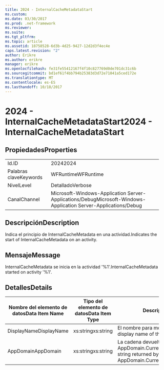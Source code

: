 ```yaml
---
title: 2024 - InternalCacheMetadataStart
ms.custom: 
ms.date: 03/30/2017
ms.prod: .net-framework
ms.reviewer: 
ms.suite: 
ms.tgt_pltfrm: 
ms.topic: article
ms.assetid: 18758528-6d3b-4d25-9427-12d2d3f4ec4e
caps.latest.revision: "2"
author: Erikre
ms.author: erikre
manager: erikre
ms.openlocfilehash: fe31fe55412167f4f10c827769d0de701dc31c6b
ms.sourcegitcommit: bd1ef61f4bb794b25383d3d72e71041a5ced172e
ms.translationtype: MT
ms.contentlocale: es-ES
ms.lasthandoff: 10/18/2017
---
```

# <a name="2024---internalcachemetadatastart"></a><span data-ttu-id="73d48-102">2024 - InternalCacheMetadataStart</span><span class="sxs-lookup"><span data-stu-id="73d48-102">2024 - InternalCacheMetadataStart</span></span>
## <a name="properties"></a><span data-ttu-id="73d48-103">Propiedades</span><span class="sxs-lookup"><span data-stu-id="73d48-103">Properties</span></span>  
  
|||  
|-|-|  
|<span data-ttu-id="73d48-104">Id.</span><span class="sxs-lookup"><span data-stu-id="73d48-104">ID</span></span>|<span data-ttu-id="73d48-105">2024</span><span class="sxs-lookup"><span data-stu-id="73d48-105">2024</span></span>|  
|<span data-ttu-id="73d48-106">Palabras clave</span><span class="sxs-lookup"><span data-stu-id="73d48-106">Keywords</span></span>|<span data-ttu-id="73d48-107">WFRuntime</span><span class="sxs-lookup"><span data-stu-id="73d48-107">WFRuntime</span></span>|  
|<span data-ttu-id="73d48-108">Nivel</span><span class="sxs-lookup"><span data-stu-id="73d48-108">Level</span></span>|<span data-ttu-id="73d48-109">Detallado</span><span class="sxs-lookup"><span data-stu-id="73d48-109">Verbose</span></span>|  
|<span data-ttu-id="73d48-110">Canal</span><span class="sxs-lookup"><span data-stu-id="73d48-110">Channel</span></span>|<span data-ttu-id="73d48-111">Microsoft-Windows-Application Server-Applications/Debug</span><span class="sxs-lookup"><span data-stu-id="73d48-111">Microsoft-Windows-Application Server-Applications/Debug</span></span>|  
  
## <a name="description"></a><span data-ttu-id="73d48-112">Descripción</span><span class="sxs-lookup"><span data-stu-id="73d48-112">Description</span></span>  
 <span data-ttu-id="73d48-113">Indica el principio de InternalCacheMetadata en una actividad.</span><span class="sxs-lookup"><span data-stu-id="73d48-113">Indicates the start of InternalCacheMetadata on an activity.</span></span>  
  
## <a name="message"></a><span data-ttu-id="73d48-114">Mensaje</span><span class="sxs-lookup"><span data-stu-id="73d48-114">Message</span></span>  
 <span data-ttu-id="73d48-115">InternalCacheMetadata se inicia en la actividad '%1'.</span><span class="sxs-lookup"><span data-stu-id="73d48-115">InternalCacheMetadata started on activity '%1'.</span></span>  
  
## <a name="details"></a><span data-ttu-id="73d48-116">Detalles</span><span class="sxs-lookup"><span data-stu-id="73d48-116">Details</span></span>  
  
|<span data-ttu-id="73d48-117">Nombre del elemento de datos</span><span class="sxs-lookup"><span data-stu-id="73d48-117">Data Item Name</span></span>|<span data-ttu-id="73d48-118">Tipo del elemento de datos</span><span class="sxs-lookup"><span data-stu-id="73d48-118">Data Item Type</span></span>|<span data-ttu-id="73d48-119">Descripción</span><span class="sxs-lookup"><span data-stu-id="73d48-119">Description</span></span>|  
|--------------------|--------------------|-----------------|  
|<span data-ttu-id="73d48-120">DisplayName</span><span class="sxs-lookup"><span data-stu-id="73d48-120">DisplayName</span></span>|<span data-ttu-id="73d48-121">xs:string</span><span class="sxs-lookup"><span data-stu-id="73d48-121">xs:string</span></span>|<span data-ttu-id="73d48-122">El nombre para mostrar de la actividad.</span><span class="sxs-lookup"><span data-stu-id="73d48-122">The display name of the activity.</span></span>|  
|<span data-ttu-id="73d48-123">AppDomain</span><span class="sxs-lookup"><span data-stu-id="73d48-123">AppDomain</span></span>|<span data-ttu-id="73d48-124">xs:string</span><span class="sxs-lookup"><span data-stu-id="73d48-124">xs:string</span></span>|<span data-ttu-id="73d48-125">La cadena devuelta por AppDomain.CurrentDomain.FriendlyName.</span><span class="sxs-lookup"><span data-stu-id="73d48-125">The string returned by AppDomain.CurrentDomain.FriendlyName.</span></span>|
